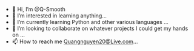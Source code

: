 - 👋 Hi, I’m @Q-Smooth
- 👀 I’m interested in learning anything...
- 🌱 I’m currently learning Python and other various languages ...
- 💞️ I’m looking to collaborate on whatever projects I could get my hands on ...
- 📫 How to reach me Quangnguyen20@Live.com...

<!---
Q-Smooth/Q-Smooth is a ✨ special ✨ repository because its `README.md` (this file) appears on your GitHub profile.
You can click the Preview link to take a look at your changes.
--->
